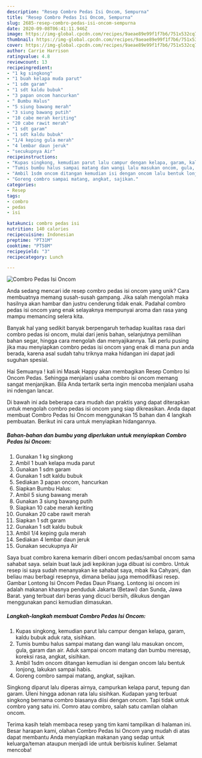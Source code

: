 ```yaml
---
description: "Resep Combro Pedas Isi Oncom, Sempurna"
title: "Resep Combro Pedas Isi Oncom, Sempurna"
slug: 2685-resep-combro-pedas-isi-oncom-sempurna
date: 2020-09-08T06:41:11.946Z
image: https://img-global.cpcdn.com/recipes/9aeae89e99f1f7b6/751x532cq70/combro-pedas-isi-oncom-foto-resep-utama.jpg
thumbnail: https://img-global.cpcdn.com/recipes/9aeae89e99f1f7b6/751x532cq70/combro-pedas-isi-oncom-foto-resep-utama.jpg
cover: https://img-global.cpcdn.com/recipes/9aeae89e99f1f7b6/751x532cq70/combro-pedas-isi-oncom-foto-resep-utama.jpg
author: Carrie Harrison
ratingvalue: 4.8
reviewcount: 13
recipeingredient:
- "1 kg singkong"
- "1 buah kelapa muda parut"
- "1 sdm garam"
- "1 sdt kaldu bubuk"
- "3 papan oncom hancurkan"
- " Bumbu Halus"
- "5 siung bawang merah"
- "3 siung bawang putih"
- "10 cabe merah keriting"
- "20 cabe rawit merah"
- "1 sdt garam"
- "1 sdt kaldu bubuk"
- "1/4 keping gula merah"
- "4 lembar daun jeruk"
- "secukupnya Air"
recipeinstructions:
- "Kupas singkong, kemudian parut lalu campur dengan kelapa, garam, kaldu bubuk aduk rata, sisihkan."
- "Tumis bumbu halus sampai matang dan wangi lalu masukan oncom, gula, garam dan air. Aduk sampai oncom matang dan bumbu meresap, koreksi rasa, angkat, sisihkan."
- "Ambil 1sdm oncom ditangan kemudian isi dengan oncom lalu bentuk lonjong, lakukan sampai habis."
- "Goreng combro sampai matang, angkat, sajikan."
categories:
- Resep
tags:
- combro
- pedas
- isi

katakunci: combro pedas isi 
nutrition: 140 calories
recipecuisine: Indonesian
preptime: "PT31M"
cooktime: "PT58M"
recipeyield: "3"
recipecategory: Lunch

---
```



![Combro Pedas Isi Oncom](https://img-global.cpcdn.com/recipes/9aeae89e99f1f7b6/751x532cq70/combro-pedas-isi-oncom-foto-resep-utama.jpg)

Anda sedang mencari ide resep combro pedas isi oncom yang unik? Cara membuatnya memang susah-susah gampang. Jika salah mengolah maka hasilnya akan hambar dan justru cenderung tidak enak. Padahal combro pedas isi oncom yang enak selayaknya mempunyai aroma dan rasa yang mampu memancing selera kita.

Banyak hal yang sedikit banyak berpengaruh terhadap kualitas rasa dari combro pedas isi oncom, mulai dari jenis bahan, selanjutnya pemilihan bahan segar, hingga cara mengolah dan menyajikannya. Tak perlu pusing jika mau menyiapkan combro pedas isi oncom yang enak di mana pun anda berada, karena asal sudah tahu triknya maka hidangan ini dapat jadi suguhan spesial.

Hai Semuanya ! kali ini Masak Happy akan membagikan Resep Combro Isi Oncom Pedas. Sehingga menjalani usaha combro isi oncom memang sangat menjanjikan. Bila Anda tertarik serta ingin mencoba menjalani usaha ini ndengan lancar.


Di bawah ini ada beberapa cara mudah dan praktis yang dapat diterapkan untuk mengolah combro pedas isi oncom yang siap dikreasikan. Anda dapat membuat Combro Pedas Isi Oncom menggunakan 15 bahan dan 4 langkah pembuatan. Berikut ini cara untuk menyiapkan hidangannya.

<!--inarticleads1-->

##### Bahan-bahan dan bumbu yang diperlukan untuk menyiapkan Combro Pedas Isi Oncom:

1. Gunakan 1 kg singkong
1. Ambil 1 buah kelapa muda parut
1. Gunakan 1 sdm garam
1. Gunakan 1 sdt kaldu bubuk
1. Sediakan 3 papan oncom, hancurkan
1. Siapkan  Bumbu Halus:
1. Ambil 5 siung bawang merah
1. Gunakan 3 siung bawang putih
1. Siapkan 10 cabe merah keriting
1. Gunakan 20 cabe rawit merah
1. Siapkan 1 sdt garam
1. Gunakan 1 sdt kaldu bubuk
1. Ambil 1/4 keping gula merah
1. Sediakan 4 lembar daun jeruk
1. Gunakan secukupnya Air


Saya buat combro karena kemarin diberi oncom pedas/sambal oncom sama sahabat saya. selain buat lauk jadi kepikiran juga dibuat isi combro. Untuk resep isi saya sudah menanyakan ke sahabat saya, mbak Ika Cahyani, dan beliau mau berbagi resepnya, dimana beliau juga memodifikasi resep. Gambar Lontong Isi Oncom Pedas Daun Pisang. Lontong isi oncom ini adalah makanan khasnya penduduk Jakarta (Betawi) dan Sunda, Jawa Barat. yang terbuat dari beras yang dicuci bersih, dikukus dengan menggunakan panci kemudian dimasukan. 

<!--inarticleads2-->

##### Langkah-langkah membuat Combro Pedas Isi Oncom:

1. Kupas singkong, kemudian parut lalu campur dengan kelapa, garam, kaldu bubuk aduk rata, sisihkan.
1. Tumis bumbu halus sampai matang dan wangi lalu masukan oncom, gula, garam dan air. Aduk sampai oncom matang dan bumbu meresap, koreksi rasa, angkat, sisihkan.
1. Ambil 1sdm oncom ditangan kemudian isi dengan oncom lalu bentuk lonjong, lakukan sampai habis.
1. Goreng combro sampai matang, angkat, sajikan.


Singkong diparut lalu diperas airnya, campurkan kelapa parut, tepung dan garam. Uleni hingga adonan rata lalu sisihkan. Kudapan yang terbuat singkong bernama combro biasanya diisi dengan oncom. Tapi tidak untuk combro yang satu ini. Comro atau combro, salah satu camilan olahan oncom. 

Terima kasih telah membaca resep yang tim kami tampilkan di halaman ini. Besar harapan kami, olahan Combro Pedas Isi Oncom yang mudah di atas dapat membantu Anda menyiapkan makanan yang sedap untuk keluarga/teman ataupun menjadi ide untuk berbisnis kuliner. Selamat mencoba!
